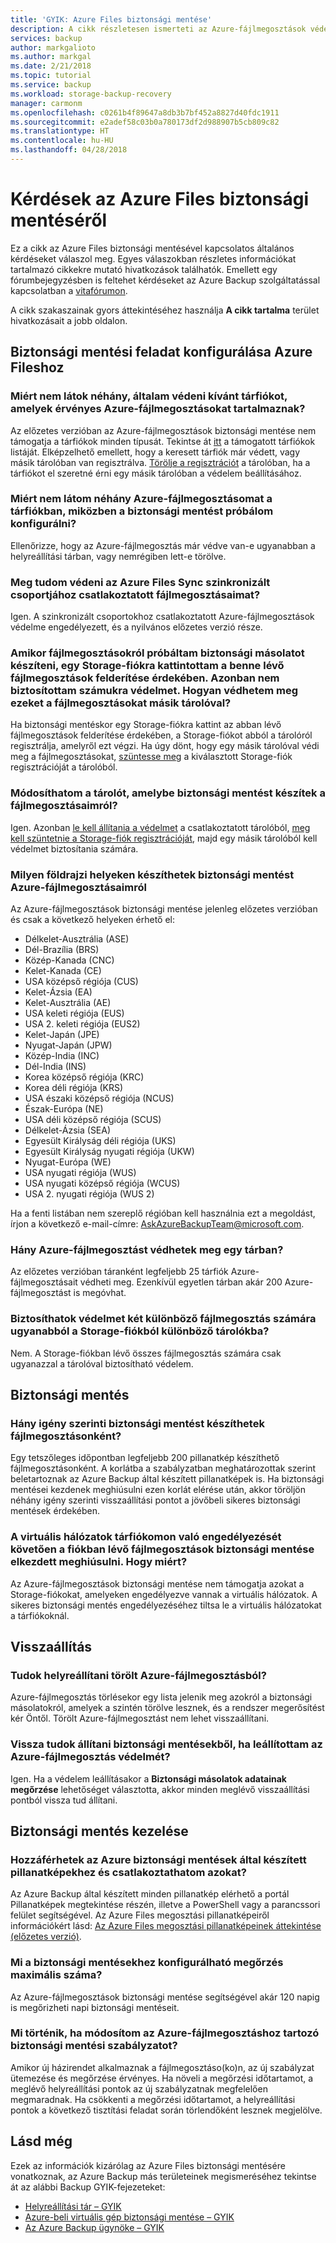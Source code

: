 ```yaml
---
title: 'GYIK: Azure Files biztonsági mentése'
description: A cikk részletesen ismerteti az Azure-fájlmegosztások védelmének módját.
services: backup
author: markgalioto
ms.author: markgal
ms.date: 2/21/2018
ms.topic: tutorial
ms.service: backup
ms.workload: storage-backup-recovery
manager: carmonm
ms.openlocfilehash: c0261b4f89647a8db3b7bf452a8827d40fdc1911
ms.sourcegitcommit: e2adef58c03b0a780173df2d988907b5cb809c82
ms.translationtype: HT
ms.contentlocale: hu-HU
ms.lasthandoff: 04/28/2018
---
```

# <a name="questions-about-backing-up-azure-files"></a>Kérdések az Azure Files biztonsági mentéséről
Ez a cikk az Azure Files biztonsági mentésével kapcsolatos általános kérdéseket válaszol meg. Egyes válaszokban részletes információkat tartalmazó cikkekre mutató hivatkozások találhatók. Emellett egy fórumbejegyzésben is feltehet kérdéseket az Azure Backup szolgáltatással kapcsolatban a [vitafórumon](https://social.msdn.microsoft.com/forums/azure/home?forum=windowsazureonlinebackup).

A cikk szakaszainak gyors áttekintéséhez használja **A cikk tartalma** terület hivatkozásait a jobb oldalon.

## <a name="configuring-the-backup-job-for-azure-files"></a>Biztonsági mentési feladat konfigurálása Azure Fileshoz

### <a name="why-cant-i-see-some-of-my-storage-accounts-i-want-to-protect-that-contain-valid-azure-file-shares-br"></a>Miért nem látok néhány, általam védeni kívánt tárfiókot, amelyek érvényes Azure-fájlmegosztásokat tartalmaznak? <br/>
Az előzetes verzióban az Azure-fájlmegosztások biztonsági mentése nem támogatja a tárfiókok minden típusát. Tekintse át [itt](troubleshoot-azure-files.md#preview-boundaries) a támogatott tárfiókok listáját. Elképzelhető emellett, hogy a keresett tárfiók már védett, vagy másik tárolóban van regisztrálva. [Törölje a regisztrációt](troubleshoot-azure-files.md#configuring-backup) a tárolóban, ha a tárfiókot el szeretné érni egy másik tárolóban a védelem beállításához.

### <a name="why-cant-i-see-some-of-my-azure-file-shares-in-the-storage-account-when-im-trying-to-configure-backup-br"></a>Miért nem látom néhány Azure-fájlmegosztásomat a tárfiókban, miközben a biztonsági mentést próbálom konfigurálni? <br/>
Ellenőrizze, hogy az Azure-fájlmegosztás már védve van-e ugyanabban a helyreállítási tárban, vagy nemrégiben lett-e törölve.

### <a name="can-i-protect-file-shares-connected-to-a-sync-group-in-azure-files-sync-br"></a>Meg tudom védeni az Azure Files Sync szinkronizált csoportjához csatlakoztatott fájlmegosztásaimat? <br/>
Igen. A szinkronizált csoportokhoz csatlakoztatott Azure-fájlmegosztások védelme engedélyezett, és a nyilvános előzetes verzió része.

### <a name="when-trying-to-back-up-file-shares-i-clicked-on-a-storage-account-for-discovering-the-file-shares-in-it-however-i-did-not-protect-them-how-do-i-protect-these-file-shares-with-any-other-vault"></a>Amikor fájlmegosztásokról próbáltam biztonsági másolatot készíteni, egy Storage-fiókra kattintottam a benne lévő fájlmegosztások felderítése érdekében. Azonban nem biztosítottam számukra védelmet. Hogyan védhetem meg ezeket a fájlmegosztásokat másik tárolóval?
Ha biztonsági mentéskor egy Storage-fiókra kattint az abban lévő fájlmegosztások felderítése érdekében, a Storage-fiókot abból a tárolóról regisztrálja, amelyről ezt végzi. Ha úgy dönt, hogy egy másik tárolóval védi meg a fájlmegosztásokat, [szüntesse meg](troubleshoot-azure-files.md#configuring-backup) a kiválasztott Storage-fiók regisztrációját a tárolóból.

### <a name="can-i-change-the-vault-to-which-i-backup-my-file-shares"></a>Módosíthatom a tárolót, amelybe biztonsági mentést készítek a fájlmegosztásaimról?
Igen. Azonban [le kell állítania a védelmet](backup-azure-files.md#stop-protecting-an-azure-file-share) a csatlakoztatott tárolóból, [meg kell szüntetnie a Storage-fiók regisztrációját](troubleshoot-azure-files.md#configuring-backup), majd egy másik tárolóból kell védelmet biztosítania számára.

### <a name="in-which-geos-can-i-back-up-azure-file-shares-br"></a>Milyen földrajzi helyeken készíthetek biztonsági mentést Azure-fájlmegosztásaimról <br/>
Az Azure-fájlmegosztások biztonsági mentése jelenleg előzetes verzióban és csak a következő helyeken érhető el: 
-   Délkelet-Ausztrália (ASE) 
- Dél-Brazília (BRS)
- Közép-Kanada (CNC)
-   Kelet-Kanada (CE)
-   USA középső régiója (CUS)
-   Kelet-Ázsia (EA)
-   Kelet-Ausztrália (AE) 
-   USA keleti régiója (EUS)
-   USA 2. keleti régiója (EUS2)
- Kelet-Japán (JPE)
- Nyugat-Japán (JPW)
-   Közép-India (INC) 
- Dél-India (INS)
- Korea középső régiója (KRC)
- Korea déli régiója (KRS)
-   USA északi középső régiója (NCUS) 
-   Észak-Európa (NE) 
-   USA déli középső régiója (SCUS) 
-   Délkelet-Ázsia (SEA)
-   Egyesült Királyság déli régiója (UKS) 
-   Egyesült Királyság nyugati régiója (UKW) 
-   Nyugat-Európa (WE) 
-   USA nyugati régiója (WUS)
-   USA nyugati középső régiója (WCUS)
-   USA 2. nyugati régiója (WUS 2)

Ha a fenti listában nem szereplő régióban kell használnia ezt a megoldást, írjon a következő e-mail-címre: [AskAzureBackupTeam@microsoft.com](email:askazurebackupteam@microsoft.com).

### <a name="how-many-azure-file-shares-can-i-protect-in-a-vaultbr"></a>Hány Azure-fájlmegosztást védhetek meg egy tárban?<br/>
Az előzetes verzióban táranként legfeljebb 25 tárfiók Azure-fájlmegosztásait védheti meg. Ezenkívül egyetlen tárban akár 200 Azure-fájlmegosztást is megóvhat.

### <a name="can-i-protect-two-different-file-shares-from-the-same-storage-account-to-different-vaults"></a>Biztosíthatok védelmet két különböző fájlmegosztás számára ugyanabból a Storage-fiókból különböző tárolókba?
Nem. A Storage-fiókban lévő összes fájlmegosztás számára csak ugyanazzal a tárolóval biztosítható védelem.

## <a name="backup"></a>Biztonsági mentés

### <a name="how-many-on-demand-backups-can-i-take-per-file-share-br"></a>Hány igény szerinti biztonsági mentést készíthetek fájlmegosztásonként? <br/>
Egy tetszőleges időpontban legfeljebb 200 pillanatkép készíthető fájlmegosztásonként. A korlátba a szabályzatban meghatározottak szerint beletartoznak az Azure Backup által készített pillanatképek is. Ha biztonsági mentései kezdenek meghiúsulni ezen korlát elérése után, akkor töröljön néhány igény szerinti visszaállítási pontot a jövőbeli sikeres biztonsági mentések érdekében.

### <a name="after-enabling-virtual-networks-on-my-storage-account-the-backup-of-file-shares-in-the-account-started-failing-why"></a>A virtuális hálózatok tárfiókomon való engedélyezését követően a fiókban lévő fájlmegosztások biztonsági mentése elkezdett meghiúsulni. Hogy miért?
Az Azure-fájlmegosztások biztonsági mentése nem támogatja azokat a Storage-fiókokat, amelyeken engedélyezve vannak a virtuális hálózatok. A sikeres biztonsági mentés engedélyezéséhez tiltsa le a virtuális hálózatokat a tárfiókoknál. 

## <a name="restore"></a>Visszaállítás

### <a name="can-i-recover-from-a-deleted-azure-file-share-br"></a>Tudok helyreállítani törölt Azure-fájlmegosztásból? <br/>
Azure-fájlmegosztás törlésekor egy lista jelenik meg azokról a biztonsági másolatokról, amelyek a szintén törölve lesznek, és a rendszer megerősítést kér Öntől. Törölt Azure-fájlmegosztást nem lehet visszaállítani.

### <a name="can-i-restore-from-backups-if-i-stopped-protection-on-an-azure-file-share-br"></a>Vissza tudok állítani biztonsági mentésekből, ha leállítottam az Azure-fájlmegosztás védelmét? <br/>
Igen. Ha a védelem leállításakor a **Biztonsági másolatok adatainak megőrzése** lehetőséget választotta, akkor minden meglévő visszaállítási pontból vissza tud állítani.

## <a name="manage-backup"></a>Biztonsági mentés kezelése

### <a name="can-i-access-the-snapshots-taken-by-azure-backups-and-mount-it-br"></a>Hozzáférhetek az Azure biztonsági mentések által készített pillanatképekhez és csatlakoztathatom azokat? <br/>
Az Azure Backup által készített minden pillanatkép elérhető a portál Pillanatképek megtekintése részén, illetve a PowerShell vagy a parancssori felület segítségével. Az Azure Files megosztási pillanatképeiről információkért lásd: [Az Azure Files megosztási pillanatképeinek áttekintése (előzetes verzió)](../storage/files/storage-snapshots-files.md).

### <a name="what-is-the-maximum-retention-i-can-configure-for-backups-br"></a>Mi a biztonsági mentésekhez konfigurálható megőrzés maximális száma? <br/>
Az Azure-fájlmegosztások biztonsági mentése segítségével akár 120 napig is megőrizheti napi biztonsági mentéseit.

### <a name="what-happens-when-i-change-the-backup-policy-for-an-azure-file-share-br"></a>Mi történik, ha módosítom az Azure-fájlmegosztáshoz tartozó biztonsági mentési szabályzatot? <br/>
Amikor új házirendet alkalmaznak a fájlmegosztáso(ko)n, az új szabályzat ütemezése és megőrzése érvényes. Ha növeli a megőrzési időtartamot, a meglévő helyreállítási pontok az új szabályzatnak megfelelően megmaradnak. Ha csökkenti a megőrzési időtartamot, a helyreállítási pontok a következő tisztítási feladat során törlendőként lesznek megjelölve.

## <a name="see-also"></a>Lásd még
Ezek az információk kizárólag az Azure Files biztonsági mentésére vonatkoznak, az Azure Backup más területeinek megismeréséhez tekintse át az alábbi Backup GYIK-fejezeteket:
-  [Helyreállítási tár – GYIK](backup-azure-backup-faq.md)
-  [Azure-beli virtuális gép biztonsági mentése – GYIK](backup-azure-vm-backup-faq.md)
-  [Az Azure Backup ügynöke – GYIK](backup-azure-file-folder-backup-faq.md)
